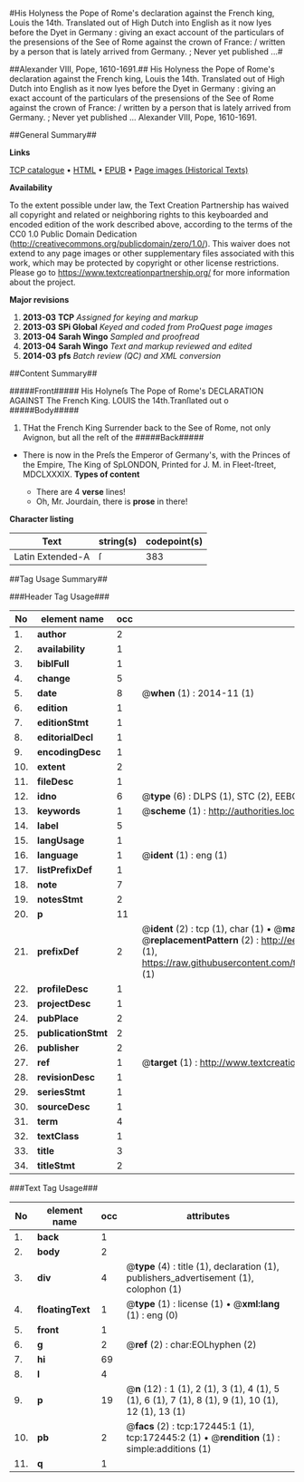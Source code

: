 #His Holyness the Pope of Rome's declaration against the French king, Louis the 14th. Translated out of High Dutch into English as it now lyes before the Dyet in Germany : giving an exact account of the particulars of the presensions of the See of Rome against the crown of France: / written by a person that is lately arrived from Germany. ; Never yet published ...#

##Alexander VIII, Pope, 1610-1691.##
His Holyness the Pope of Rome's declaration against the French king, Louis the 14th. Translated out of High Dutch into English as it now lyes before the Dyet in Germany : giving an exact account of the particulars of the presensions of the See of Rome against the crown of France: / written by a person that is lately arrived from Germany. ; Never yet published ...
Alexander VIII, Pope, 1610-1691.

##General Summary##

**Links**

[TCP catalogue](http://www.ota.ox.ac.uk/tcp/)  • 
[HTML](http://tei.it.ox.ac.uk/tcp/Texts-HTML/free/A76/A76034.html)  • 
[EPUB](http://tei.it.ox.ac.uk/tcp/Texts-EPUB/free/A76/A76034.epub) • 
[Page images (Historical Texts)](https://historicaltexts.jisc.ac.uk/eebo-45789131e)

**Availability**

To the extent possible under law, the Text Creation Partnership has waived all copyright and related or neighboring rights to this keyboarded and encoded edition of the work described above, according to the terms of the CC0 1.0 Public Domain Dedication (http://creativecommons.org/publicdomain/zero/1.0/). This waiver does not extend to any page images or other supplementary files associated with this work, which may be protected by copyright or other license restrictions. Please go to https://www.textcreationpartnership.org/ for more information about the project.

**Major revisions**

1. __2013-03__ __TCP__ *Assigned for keying and markup*
1. __2013-03__ __SPi Global__ *Keyed and coded from ProQuest page images*
1. __2013-04__ __Sarah Wingo__ *Sampled and proofread*
1. __2013-04__ __Sarah Wingo__ *Text and markup reviewed and edited*
1. __2014-03__ __pfs__ *Batch review (QC) and XML conversion*

##Content Summary##

#####Front#####
His Holyneſs The Pope of Rome's DECLARATION AGAINST The French King. LOUIS the 14th.Tranſlated out o
#####Body#####
1. THat the French King Surrender back to the See of Rome, not only Avignon, but all the reſt of the
#####Back#####
* There is now in the Preſs the Emperor of Germany's, with the Princes of the Empire, The King of SpLONDON, Printed for J. M. in Fleet-ſtreet, MDCLXXXIX.
**Types of content**

  * There are 4 **verse** lines!
  * Oh, Mr. Jourdain, there is **prose** in there!

**Character listing**


|Text|string(s)|codepoint(s)|
|---|---|---|
|Latin Extended-A|ſ|383|

##Tag Usage Summary##

###Header Tag Usage###

|No|element name|occ|attributes|
|---|---|---|---|
|1.|__author__|2||
|2.|__availability__|1||
|3.|__biblFull__|1||
|4.|__change__|5||
|5.|__date__|8| @__when__ (1) : 2014-11 (1)|
|6.|__edition__|1||
|7.|__editionStmt__|1||
|8.|__editorialDecl__|1||
|9.|__encodingDesc__|1||
|10.|__extent__|2||
|11.|__fileDesc__|1||
|12.|__idno__|6| @__type__ (6) : DLPS (1), STC (2), EEBO-CITATION (1), OCLC (1), VID (1)|
|13.|__keywords__|1| @__scheme__ (1) : http://authorities.loc.gov/ (1)|
|14.|__label__|5||
|15.|__langUsage__|1||
|16.|__language__|1| @__ident__ (1) : eng (1)|
|17.|__listPrefixDef__|1||
|18.|__note__|7||
|19.|__notesStmt__|2||
|20.|__p__|11||
|21.|__prefixDef__|2| @__ident__ (2) : tcp (1), char (1)  •  @__matchPattern__ (2) : ([0-9\-]+):([0-9IVX]+) (1), (.+) (1)  •  @__replacementPattern__ (2) : http://eebo.chadwyck.com/downloadtiff?vid=$1&page=$2 (1), https://raw.githubusercontent.com/textcreationpartnership/Texts/master/tcpchars.xml#$1 (1)|
|22.|__profileDesc__|1||
|23.|__projectDesc__|1||
|24.|__pubPlace__|2||
|25.|__publicationStmt__|2||
|26.|__publisher__|2||
|27.|__ref__|1| @__target__ (1) : http://www.textcreationpartnership.org/docs/. (1)|
|28.|__revisionDesc__|1||
|29.|__seriesStmt__|1||
|30.|__sourceDesc__|1||
|31.|__term__|4||
|32.|__textClass__|1||
|33.|__title__|3||
|34.|__titleStmt__|2||


###Text Tag Usage###

|No|element name|occ|attributes|
|---|---|---|---|
|1.|__back__|1||
|2.|__body__|2||
|3.|__div__|4| @__type__ (4) : title (1), declaration (1), publishers_advertisement (1), colophon (1)|
|4.|__floatingText__|1| @__type__ (1) : license (1)  •  @__xml:lang__ (1) : eng (0)|
|5.|__front__|1||
|6.|__g__|2| @__ref__ (2) : char:EOLhyphen (2)|
|7.|__hi__|69||
|8.|__l__|4||
|9.|__p__|19| @__n__ (12) : 1 (1), 2 (1), 3 (1), 4 (1), 5 (1), 6 (1), 7 (1), 8 (1), 9 (1), 10 (1), 12 (1), 13 (1)|
|10.|__pb__|2| @__facs__ (2) : tcp:172445:1 (1), tcp:172445:2 (1)  •  @__rendition__ (1) : simple:additions (1)|
|11.|__q__|1||
